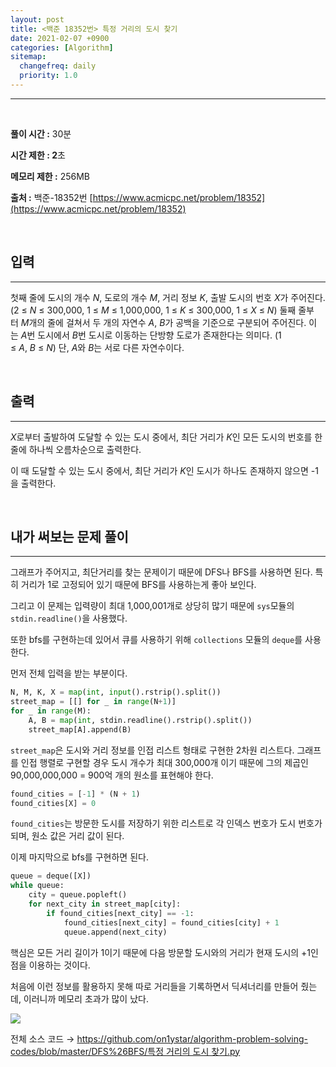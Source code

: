 ```yaml
---
layout: post
title: <백준 18352번> 특정 거리의 도시 찾기
date: 2021-02-07 +0900
categories: [Algorithm]
sitemap:
  changefreq: daily
  priority: 1.0
---
```


---

<br>

**풀이 시간 :** 30분

**시간 제한 : 2**초

**메모리 제한 :** 256MB

**출처 :** 백준-18352번 [https://www.acmicpc.net/problem/18352](https://www.acmicpc.net/problem/18352)

<br>

## 입력

---

첫째 줄에 도시의 개수 *N*, 도로의 개수 *M*, 거리 정보 *K*, 출발 도시의 번호 *X*가 주어진다. (2 ≤ *N* ≤ 300,000, 1 ≤ *M* ≤ 1,000,000, 1 ≤ *K* ≤ 300,000, 1 ≤ *X* ≤ *N*) 둘째 줄부터 *M*개의 줄에 걸쳐서 두 개의 자연수 *A*, *B*가 공백을 기준으로 구분되어 주어진다. 이는 *A*번 도시에서 *B*번 도시로 이동하는 단방향 도로가 존재한다는 의미다. (1 ≤ *A*, *B* ≤ *N*) 단, *A*와 *B*는 서로 다른 자연수이다.

<br>

## 출력

---

*X*로부터 출발하여 도달할 수 있는 도시 중에서, 최단 거리가 *K*인 모든 도시의 번호를 한 줄에 하나씩 오름차순으로 출력한다.

이 때 도달할 수 있는 도시 중에서, 최단 거리가 *K*인 도시가 하나도 존재하지 않으면 -1을 출력한다.

<br>

## 내가 써보는 문제 풀이

---

그래프가 주어지고, 최단거리를 찾는 문제이기 때문에 DFS나 BFS를 사용하면 된다. 특히 거리가 1로 고정되어 있기 때문에 BFS를 사용하는게 좋아 보인다.

그리고 이 문제는 입력량이 최대 1,000,001개로 상당히 많기 때문에 `sys`모듈의 `stdin.readline()`을 사용했다.

또한 bfs를 구현하는데 있어서 큐를 사용하기 위해 `collections` 모듈의 `deque`를 사용한다.

먼저 전체 입력을 받는 부분이다.

```python
N, M, K, X = map(int, input().rstrip().split())
street_map = [[] for _ in range(N+1)]
for _ in range(M):
    A, B = map(int, stdin.readline().rstrip().split())
    street_map[A].append(B)
```

`street_map`은 도시와 거리 정보를 인접 리스트 형태로 구현한 2차원 리스트다. 그래프를 인접 행렬로 구현할 경우 도시 개수가 최대 300,000개 이기 때문에 그의 제곱인 90,000,000,000 = 900억 개의 원소를 표현해야 한다.

```python
found_cities = [-1] * (N + 1)
found_cities[X] = 0
```

`found_cities`는 방문한 도시를 저장하기 위한 리스트로 각 인덱스 번호가 도시 번호가 되며, 원소 값은 거리 값이 된다.

이제 마지막으로 bfs를 구현하면 된다.

```python
queue = deque([X])
while queue:
    city = queue.popleft()
    for next_city in street_map[city]:
        if found_cities[next_city] == -1:
            found_cities[next_city] = found_cities[city] + 1
            queue.append(next_city)
```

핵심은 모든 거리 길이가 1이기 때문에 다음 방문할 도시와의 거리가 현재 도시의 +1인 점을 이용하는 것이다.

처음에 이런 정보를 활용하지 못해 따로 거리들을 기록하면서 딕셔너리를 만들어 줬는데, 이러니까 메모리 초과가 많이 났다.

<img src="{{'/public/img/algorithm-4-1.png'}}">

전체 소스 코드 → [https://github.com/on1ystar/algorithm-problem-solving-codes/blob/master/DFS%26BFS/특정 거리의 도시 찾기.py](https://github.com/on1ystar/algorithm-problem-solving-codes/blob/master/DFS%26BFS/%ED%8A%B9%EC%A0%95%20%EA%B1%B0%EB%A6%AC%EC%9D%98%20%EB%8F%84%EC%8B%9C%20%EC%B0%BE%EA%B8%B0.py)

